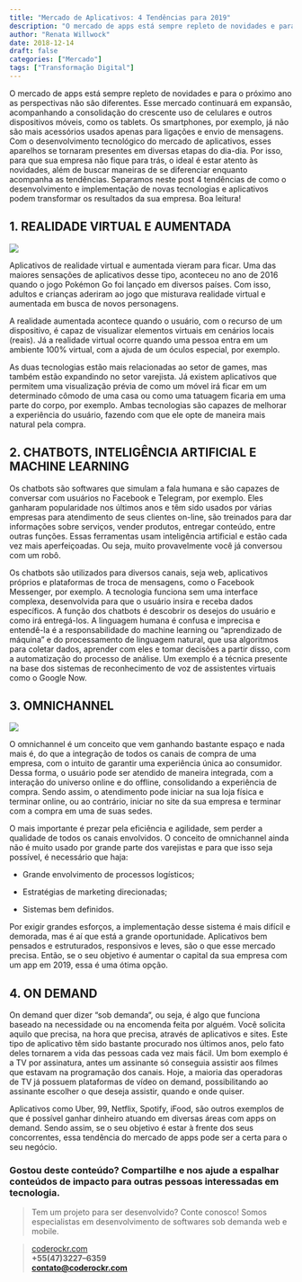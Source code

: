 ```yaml
---
title: "Mercado de Aplicativos: 4 Tendências para 2019"
description: "O mercado de apps está sempre repleto de novidades e para o próximo ano as perspectivas não são diferentes..."
author: "Renata Willwock"
date: 2018-12-14
draft: false
categories: ["Mercado"]
tags: ["Transformação Digital"]
---
```


O mercado de apps está sempre repleto de novidades e para o próximo ano as perspectivas não são diferentes. Esse mercado continuará em expansão, acompanhando a consolidação do crescente uso de celulares e outros dispositivos móveis, como os tablets. Os smartphones, por exemplo, já não são mais acessórios usados apenas para ligações e envio de mensagens. Com o desenvolvimento tecnológico do mercado de aplicativos, esses aparelhos se tornaram presentes em diversas etapas do dia-dia. Por isso, para que sua empresa não fique para trás, o ideal é estar atento às novidades, além de buscar maneiras de se diferenciar enquanto acompanha as tendências. Separamos neste post 4 tendências de como o desenvolvimento e implementação de novas tecnologias e aplicativos podem transformar os resultados da sua empresa. Boa leitura!

## 1. REALIDADE VIRTUAL E AUMENTADA

![](https://cdn-images-1.medium.com/max/2000/1*_kVaIvaZQ7KOJps0_4fKog.jpeg)

Aplicativos de realidade virtual e aumentada vieram para ficar. Uma das maiores sensações de aplicativos desse tipo, aconteceu no ano de 2016 quando o jogo Pokémon Go foi lançado em diversos países. Com isso, adultos e crianças aderiram ao jogo que misturava realidade virtual e aumentada em busca de novos personagens.

A realidade aumentada acontece quando o usuário, com o recurso de um dispositivo, é capaz de visualizar elementos virtuais em cenários locais (reais). Já a realidade virtual ocorre quando uma pessoa entra em um ambiente 100% virtual, com a ajuda de um óculos especial, por exemplo.

As duas tecnologias estão mais relacionadas ao setor de games, mas também estão expandindo no setor varejista. Já existem aplicativos que permitem uma visualização prévia de como um móvel irá ficar em um determinado cômodo de uma casa ou como uma tatuagem ficaria em uma parte do corpo, por exemplo. Ambas tecnologias são capazes de melhorar a experiência do usuário, fazendo com que ele opte de maneira mais natural pela compra.

## 2. CHATBOTS, INTELIGÊNCIA ARTIFICIAL E MACHINE LEARNING

Os chatbots são softwares que simulam a fala humana e são capazes de conversar com usuários no Facebook e Telegram, por exemplo. Eles ganharam popularidade nos últimos anos e têm sido usados por várias empresas para atendimento de seus clientes on-line, são treinados para dar informações sobre serviços, vender produtos, entregar conteúdo, entre outras funções. Essas ferramentas usam inteligência artificial e estão cada vez mais aperfeiçoadas. Ou seja, muito provavelmente você já conversou com um robô.

Os chatbots são utilizados para diversos canais, seja web, aplicativos próprios e plataformas de troca de mensagens, como o Facebook Messenger, por exemplo. A tecnologia funciona sem uma interface complexa, desenvolvida para que o usuário insira e receba dados específicos. A função dos chatbots é descobrir os desejos do usuário e como irá entregá-los. A linguagem humana é confusa e imprecisa e entendê-la é a responsabilidade do machine learning ou “aprendizado de máquina” e do processamento de linguagem natural, que usa algoritmos para coletar dados, aprender com eles e tomar decisões a partir disso, com a automatização do processo de análise. Um exemplo é a técnica presente na base dos sistemas de reconhecimento de voz de assistentes virtuais como o Google Now.

## 3. OMNICHANNEL

![](https://cdn-images-1.medium.com/max/2000/1*9gDDlC1pKxYqMjLum9vTCg.jpeg)

O omnichannel é um conceito que vem ganhando bastante espaço e nada mais é, do que a integração de todos os canais de compra de uma empresa, com o intuito de garantir uma experiência única ao consumidor. Dessa forma, o usuário pode ser atendido de maneira integrada, com a interação do universo online e do offline, consolidando a experiência de compra. Sendo assim, o atendimento pode iniciar na sua loja física e terminar online, ou ao contrário, iniciar no site da sua empresa e terminar com a compra em uma de suas sedes.

O mais importante é prezar pela eficiência e agilidade, sem perder a qualidade de todos os canais envolvidos. O conceito de omnichannel ainda não é muito usado por grande parte dos varejistas e para que isso seja possível, é necessário que haja:

* Grande envolvimento de processos logísticos;

* Estratégias de marketing direcionadas;

* Sistemas bem definidos.

Por exigir grandes esforços, a implementação desse sistema é mais difícil e demorada, mas é aí que está a grande oportunidade. Aplicativos bem pensados e estruturados, responsivos e leves, são o que esse mercado precisa. Então, se o seu objetivo é aumentar o capital da sua empresa com um app em 2019, essa é uma ótima opção.

## 4. ON DEMAND

On demand quer dizer “sob demanda“, ou seja, é algo que funciona baseado na necessidade ou na encomenda feita por alguém. Você solicita aquilo que precisa, na hora que precisa, através de aplicativos e sites. Este tipo de aplicativo têm sido bastante procurado nos últimos anos, pelo fato deles tornarem a vida das pessoas cada vez mais fácil. Um bom exemplo é a TV por assinatura, antes um assinante só conseguia assistir aos filmes que estavam na programação dos canais. Hoje, a maioria das operadoras de TV já possuem plataformas de vídeo on demand, possibilitando ao assinante escolher o que deseja assistir, quando e onde quiser.

Aplicativos como Uber, 99, Netflix, Spotify, iFood, são outros exemplos de que é possível ganhar dinheiro atuando em diversas áreas com apps on demand. Sendo assim, se o seu objetivo é estar à frente dos seus concorrentes, essa tendência do mercado de apps pode ser a certa para o seu negócio.

### Gostou deste conteúdo? Compartilhe e nos ajude a espalhar conteúdos de impacto para outras pessoas interessadas em tecnologia.

> Tem um projeto para ser desenvolvido? Conte conosco! Somos especialistas em desenvolvimento de softwares sob demanda web e mobile.<br>

> [coderockr.com](http://www.coderockr.com) <br>
> **+55(47)3227–6359**<br>
> **contato@coderockr.com**